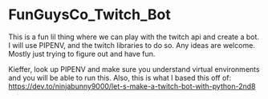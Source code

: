 # FunGuysCo_Twitch_Bot

This is a fun lil thing where we can play with the twitch api and create a bot. I will use PIPENV, and the twitch libraries to do so.
Any ideas are welcome. Mostly just trying to figure out and have fun.


Kieffer, look up PIPENV and make sure you understand virtual environments and you will be able to run this. Also, this is what I based this off of: https://dev.to/ninjabunny9000/let-s-make-a-twitch-bot-with-python-2nd8
